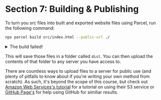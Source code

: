 # Section 7: Building & Publishing

To turn you src files into built and exported website files using Parcel, run the following command:

```bash
npx parcel build src/index.html --public-url ./
```

<details>
    <summary>The build failed!</summary>
    If you see an error that says "Target "main" declares an output file path of "testme.js"", go to your `src/package.json` file and delete the line that reads: `"main": "testme.js",`. Because there was a JavaScript file in your folder when you ran `npm init`, there's a chance it added that line which shouldn't be there.
</details>

This will save those files in a folder called `dist`. You can then upload the contents of that folder to any server you have access to.

There are countless ways to upload files to a server for public use (and plenty of pitfalls to know about if you're writing your own method from scratch). As such, it's beyond the scope of this course, but check out [Amazon Web Services's tutorial](https://docs.aws.amazon.com/AmazonS3/latest/userguide/HostingWebsiteOnS3Setup.html) for a tutorial on using their S3 service or [GitHub Page's](https://pages.github.com/) for help using GitHub for similiar results.